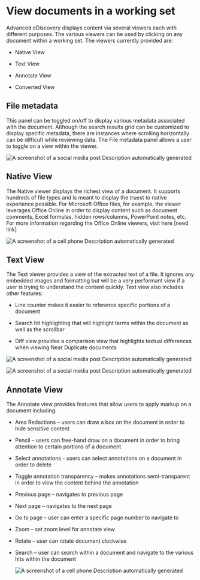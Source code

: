 # View documents in a working set

Advanced eDiscovery displays content via several viewers each with different purposes. The various viewers can be used by clicking on any document within a working set. The viewers currently provided are:

- Native View

- Text View

- Annotate View

- Converted View

## 

## File metadata

This panel can be toggled on/off to display various metadata associated with the document. Although the search results grid can be customized to display specific metadata, there are instances where scrolling horizontally can be difficult while reviewing data. The File metadata panel allows a user to toggle on a view within the viewer.

![A screenshot of a social media post
Description automatically generated](../media/Reviewimage1.png)

## Native View

The Native viewer displays the richest view of a document. It supports hundreds of file types and is meant to display the truest to native experience possible. For Microsoft Office files, for example, the viewer leverages Office Online in order to display content such as document comments, Excel formulas, hidden rows/columns, PowerPoint notes, etc. For more information regarding the Office Online viewers, visit here \[need link\]

![A screenshot of a cell phone
Description automatically generated](../media/Reviewimage2.png)



## Text View

The Text viewer provides a view of the extracted text of a file. It ignores any embedded images and formatting but will be a very performant view if a user is trying to understand the content quickly. Text view also includes other features:

  - Line counter makes it easier to reference specific portions of a document

  - Search hit highlighting that will highlight terms within the document as well as the scrollbar

  - Diff view provides a comparison view that highlights textual differences when viewing Near Duplicate documents

![A screenshot of a social media post
Description automatically generated](../media/Reviewimage3.png)

![A screenshot of a social media post
Description automatically generated](../media/Reviewimage4.png)

## Annotate View

The Annotate view provides features that allow users to apply markup on a document including:

  - Area Redactions – users can draw a box on the document in order to hide sensitive content

  - Pencil – users can free-hand draw on a document in order to bring attention to certain portions of a document

  - Select annotations - users can select annotations on a document in order to delete

  - Toggle annotation transparency – makes annotations semi-transparent in order to view the content behind the annotation

  - Previous page – navigates to previous page

  - Next page – navigates to the next page

  - Go to page – user can enter a specific page number to navigate to

  - Zoom – set zoom level for annotate view

  - Rotate – user can rotate document clockwise

  - Search – user can search within a document and navigate to the various hits within the document
    
    ![A screenshot of a cell phone
    Description automatically generated](../media/Reviewimage5.png)